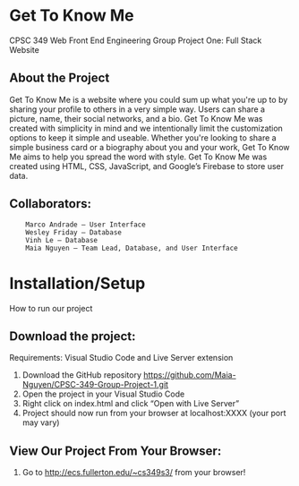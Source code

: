 # Get To Know Me
CPSC 349 Web Front End Engineering Group Project One: Full Stack Website

## About the Project
Get To Know Me is a website where you could sum up what you're up to by sharing your profile to others in a very simple way. Users can share a picture, name, their social networks, and a bio. Get To Know Me was created with simplicity in mind and we intentionally limit the customization options to keep it simple and useable. Whether you're looking to share a simple business card or a biography about you and your work, Get To Know Me aims to help you spread the word with style.
Get To Know Me was created using HTML, CSS, JavaScript, and Google’s Firebase to store user data.

## Collaborators:
```
	Marco Andrade – User Interface
	Wesley Friday – Database
	Vinh Le – Database
	Maia Nguyen – Team Lead, Database, and User Interface
  ```
# Installation/Setup
How to run our project
## Download the project:
Requirements: Visual Studio Code and Live Server extension	
1. Download the GitHub repository https://github.com/Maia-Nguyen/CPSC-349-Group-Project-1.git 
2. Open the project in your Visual Studio Code
3. Right click on index.html and click “Open with Live Server”
4. Project should now run from your browser at localhost:XXXX (your port may vary)
## View Our Project From Your Browser:
1. Go to http://ecs.fullerton.edu/~cs349s3/  from your browser!
